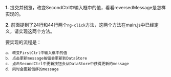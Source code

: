 **1.** 提交并预览，改变SecondCtrl中输入框中的值，看看reversedMessage是怎样实现的。

**2.** 前面提到了24行和44行两个```ng-click```方法，这两个方法在main.js中已经定义，请实现这两个方法。

要实现的流程是：

    a. 改变FirstCtrl中输入框中的值
    b. 点击更新message按钮会更新到DataStore
    c. 点击SecondCtrl中更新按钮会从DataStore中获得更新的message
    d. 同时会更新倒序的message